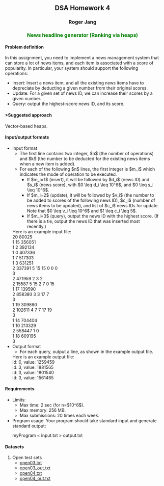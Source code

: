 

<body>
<!font face="¼Ð·¢Åé">

<center>
<h2>DSA Homework 4</h2>
<h3>Roger Jang</h3>
</center>


<h3 align=center><font color=green>News headline generator (Ranking via heaps)</font></h3>




<a name=problemDefinition></a>
<h4>Problem definition</h4>
<p>In this assignment, you need to implement a news management system that can store a lot of news items, and each item is associated with a score of popularity. In particular, your system should support the following operations:
<ul>
<li>Insert: Insert a news item, and all the existing news items have to depreciate by deducting a given number from their original scores.
<li>Update: For a given set of news ID, we can increase their scores by a given number.
<li>Query: output the highest-score news ID, and its score.
</ul>

<a name=suggestedApproach></a>
<h4>>Suggested approach</h4>
<p>Vector-based heaps.

<a name=inputOutputFormat></a>
<h4>Input/output formats</h4>
<ul>
<li>Input format
	<ul>
	<li>The first line contains two integer, $n$ (the number of operations) and $k$ (the number to be deducted for the existing news items when a new item is added).
	<li>For each of the following $n$ lines, the first integer is $m_i$ which indicates the mode of operation to be executed.
		<ul>
		<li>If $m_i=1$ (insert), it will be followed by $d_i$ (news ID) and $s_i$ (news score), with $0 \leq d_i \leq 10^6$, and $0 \leq s_i \leq 10^6$.
		<li>If $m_i=2$ (update), it will be followed by $v_i$ (the number to be added to scores of the following news ID), $c_i$ (number of news items to be updated), and list of $c_i$ news IDs for update. Note that $0 \leq v_i \leq 10^6$ and $1 \leq c_i \leq 5$. 
		<li>If $m_i=3$ (query), output the news ID with the highest score. (If there is a tie, output the news ID that was inserted most recently.)
		</ul>
	</ul>
	Here is an example input file:<br>
	20 80025<br>
1 15 356051<br>
1 2 392134<br>
1 0 407336<br>
1 7 517303<br>
1 3 631251<br>
2 337391 5 15 15 0 0 0<br>
3<br>
2 471959 2 3 2<br>
2 15587 5 15 2 7 0 15<br>
1 17 139590<br>
2 858380 3 3 17 7<br>
3<br>
1 19 309860<br>
2 102611 4 7 7 17 19<br>
3<br>
1 14 704404<br>
1 10 213329<br>
2 558447 1 0<br>
1 18 609195<br>
3<br>

<li>Output format
	<ul>
	<li>For each query, output a line, as shown in the example output file.
	</ul>
	Here is an example output file:<br>
id: 0, value: 1259459<br>
id: 3, value: 1881565<br>
id: 3, value: 1801540<br>
id: 3, value: 1561465<br>

</ul>

<a name=requirement></a>
<h4>Requirements</h4>
<ul>
<li>Limits:
	<ul>
	<li>Max time: 2 sec (for n=$10^6$).
	<li>Max memory: 256 MB.
	<li>Max submissions: 20 times each week.
	</ul>
<li>Program usage: Your program should take standard input and generate standard output:
	<p>
	myProgram < input.txt > output.txt
	</p>
</ul>


<a name=dataset></a>
<h4>Datasets</h4>
<ol>
<li>Open test sets
	<ul>
	<li><a href="https://github.com/plsmaop/DSA/raw/master/hw04/open03.txt">open03.txt</a>
	<li><a href="https://github.com/plsmaop/DSA/raw/master/hw04/open03_out.txt">open03_out.txt</a>
	<li><a href="https://github.com/plsmaop/DSA/raw/master/hw04/open04.txt">open04.txt</a>
	<li><a href="https://github.com/plsmaop/DSA/raw/master/hw04/open04_out.txt">open04_out.txt</a>
	</ul>
</ol>



